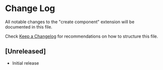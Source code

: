 # Change Log

All notable changes to the "create component" extension will be documented in this file.

Check [Keep a Changelog](http://keepachangelog.com/) for recommendations on how to structure this file.

## [Unreleased]

- Initial release